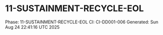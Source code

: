# 11-SUSTAINMENT-RECYCLE-EOL
Phase: 11-SUSTAINMENT-RECYCLE-EOL
CI: CI-DD001-006
Generated: Sun Aug 24 22:41:16 UTC 2025
